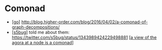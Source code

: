 # Comonad

- [[go]] http://blog.higher-order.com/blog/2016/04/02/a-comonad-of-graph-decompositions/
- [[s5bug]] told me about them: https://twitter.com/s5bug/status/1343989424229498881 [[a view of the agora at a node is a comonad]]


[//begin]: # "Autogenerated link references for markdown compatibility"
[go]: go "Go"
[s5bug]: s5bug "S5bug"
[a view of the agora at a node is a comonad]: a-view-of-the-agora-at-a-node-is-a-comonad "A View of the Agora at a Node Is a Comonad"
[//end]: # "Autogenerated link references"